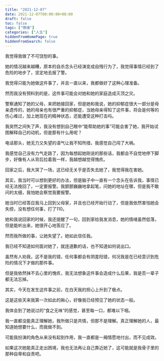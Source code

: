 ```yaml
---
title: "2021-12-07"
date: 2021-12-07T00:00:00+08:00
draft: false
toc: false
tags: ["情绪"]
categories: ["人生"]
hiddenFromHomePage: true
hiddenFromSearch: false
---
```


我觉得我做了不可饶恕的事。

她的情况越来越糟，原本的自杀念头已经演变成自残行为了，我觉得事情已经到了危险的地步了，坚定地去报了警。

我觉得只能为她做这件事了，并且一直以来，我都做好了这种心理准备。

然而我没有预料到的是，这件事可能会对她和她的家庭造成灭顶之灾。

警察通知了她的父母，来把她接回家，但是她和我说，她的抑郁症很大一部分是母亲遗传的，她的母亲也有很严重的抑郁症，当她母亲得知了这件事，将会是何等的伤心难过，加上她现在的精神状态，还能遭受这种打击吗。

我突然之间失了声，我没有想到自己眼中“能帮助她的事”可能会害了她，我开始试图解释自己的动机，但是那有什么用呢？

电话那头，她无力又失望的语气让我不知所措，我感觉自己闯了大祸。

我感觉自己没有力气走路了，因为每想起她刚说的那些话，我都会不自觉地停下脚步，好像有人从背后拉着我一样，我越想越觉得愧疚。

回家之后，我大哭了一场，这已经无关乎是否失去她了，我觉得我在害她。

其实，我当时可以想到更好的办法，但是脑子中一直有一个念头在告诉我，事情已经无法挽回了，一定要报警。我颤颤巍巍地拿起笔，问她的地址在哪，但是我不敢问的太细，我怕她会察觉我要报警。

她当时已经答应我马上回到父母家，并且也已经开始行动了，但是我依然害怕她会失控，没有想任何事，打了110。

她和我说回家的时候，我还提醒了一句，回到家给我发消息，她的情绪虽然低落，但是能听出来，她很开心地答应了。

然而我所做的事，让她失望了。她如此信任我。

我已经不知道如何面对她了，就连道歉的话，也不知道如何说出口。

虽然有人劝我，这不是我的错，任何事都会有阴差阳错，何况我是在已经意识到危险的情况下才做的那件事。

但是我依然抹不去心里的愧疚，我无法想象这件事会造成什么后果，我是否一辈子都无法忘掉。

其实，今天在发生这件事之前，在白天我的担心上升到了极点。

这是这些天来我第一次如此的揪心，好像我已经预见了她的状态一般。

我体会到了她说过的“食之无味”的感觉，甚至每一口，都难以下咽。

我一直都没能真正理解她，我所做只是共情，但那不是理解。真正理解她的人，最知道她想要什么，而我做不到。

可能我扮演的角色从来没有起到作用，我一直都是一厢情愿地付出，而不见成效。

如果这次她能真正走出困境，我也无法再让自己靠近她了，这可能就是我骨子里的那种自卑和自责吧。
